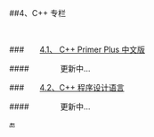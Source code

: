 ##4、C++ 专栏

&emsp;



###&emsp;&emsp;[4.1、 C++ Primer Plus 中文版](https://shenjun4cplusplus.github.io/cplusplushtml/.)


####&emsp;&emsp;&emsp;&emsp;更新中...

###&emsp;&emsp;[4.2、C++ 程序设计语言](https://shenjun4cplusplus2.github.io/cplusplus2html/)

####&emsp;&emsp;&emsp;&emsp;更新中...


🔚

